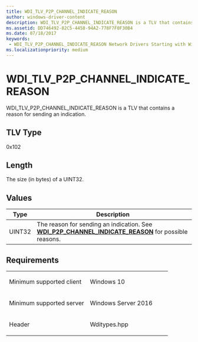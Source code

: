 ```yaml
---
title: WDI_TLV_P2P_CHANNEL_INDICATE_REASON
author: windows-driver-content
description: WDI_TLV_P2P_CHANNEL_INDICATE_REASON is a TLV that contains a reason for sending an indication.
ms.assetid: DD746492-82C5-4458-94A2-778F7F0F30B4
ms.date: 07/18/2017
keywords:
 - WDI_TLV_P2P_CHANNEL_INDICATE_REASON Network Drivers Starting with Windows Vista
ms.localizationpriority: medium
---
```


# WDI\_TLV\_P2P\_CHANNEL\_INDICATE\_REASON


WDI\_TLV\_P2P\_CHANNEL\_INDICATE\_REASON is a TLV that contains a reason for sending an indication.

## TLV Type


0x102

## Length


The size (in bytes) of a UINT32.

## Values


| Type   | Description                                                                                                                                         |
|--------|-----------------------------------------------------------------------------------------------------------------------------------------------------|
| UINT32 | The reason for sending an indication. See [**WDI\_P2P\_CHANNEL\_INDICATE\_REASON**](https://msdn.microsoft.com/library/windows/hardware/dn926090) for possible reasons. |

 

Requirements
------------

<table>
<colgroup>
<col width="50%" />
<col width="50%" />
</colgroup>
<tbody>
<tr class="odd">
<td><p>Minimum supported client</p></td>
<td><p>Windows 10</p></td>
</tr>
<tr class="even">
<td><p>Minimum supported server</p></td>
<td><p>Windows Server 2016</p></td>
</tr>
<tr class="odd">
<td><p>Header</p></td>
<td>Wditypes.hpp</td>
</tr>
</tbody>
</table>

 

 




